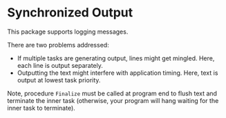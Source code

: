 # Synchronized Output #

This package supports logging messages.

There are two problems addressed:

* If multiple tasks are generating output, lines might get mingled. Here, each line is output separately.
*  Outputting the text might interfere with application timing. Here, text is output at lowest task priority.

Note, procedure `Finalize` must be called at program end to flush text and terminate the inner task (otherwise, your program will hang waiting for the inner task to terminate).
